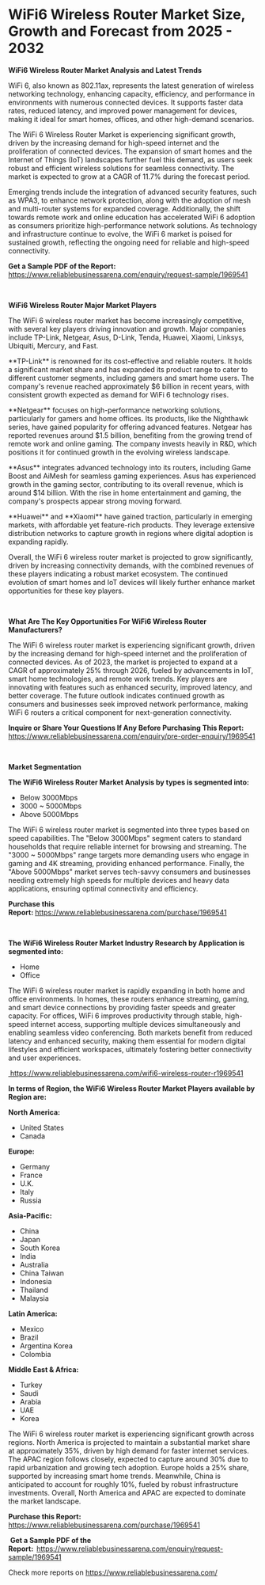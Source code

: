 <p><h1>WiFi6 Wireless Router Market Size, Growth and Forecast from 2025 - 2032</h1></p><p><strong>WiFi6 Wireless Router Market Analysis and Latest Trends</strong></p>
<p><p>WiFi 6, also known as 802.11ax, represents the latest generation of wireless networking technology, enhancing capacity, efficiency, and performance in environments with numerous connected devices. It supports faster data rates, reduced latency, and improved power management for devices, making it ideal for smart homes, offices, and other high-demand scenarios.</p><p>The WiFi 6 Wireless Router Market is experiencing significant growth, driven by the increasing demand for high-speed internet and the proliferation of connected devices. The expansion of smart homes and the Internet of Things (IoT) landscapes further fuel this demand, as users seek robust and efficient wireless solutions for seamless connectivity. The market is expected to grow at a CAGR of 11.7% during the forecast period.</p><p>Emerging trends include the integration of advanced security features, such as WPA3, to enhance network protection, along with the adoption of mesh and multi-router systems for expanded coverage. Additionally, the shift towards remote work and online education has accelerated WiFi 6 adoption as consumers prioritize high-performance network solutions. As technology and infrastructure continue to evolve, the WiFi 6 market is poised for sustained growth, reflecting the ongoing need for reliable and high-speed connectivity.</p></p>
<p><strong>Get a Sample PDF of the Report:&nbsp;</strong> <a href="https://www.reliablebusinessarena.com/enquiry/request-sample/1969541?utm_campaign=2329&utm_medium=2&utm_source=Github&utm_content=ia&utm_term=10022025&utm_id=wifi6-wireless-router">https://www.reliablebusinessarena.com/enquiry/request-sample/1969541</a></p>
<p>&nbsp;</p>
<p><strong>WiFi6 Wireless Router Major Market Players</strong></p>
<p><p>The WiFi 6 wireless router market has become increasingly competitive, with several key players driving innovation and growth. Major companies include TP-Link, Netgear, Asus, D-Link, Tenda, Huawei, Xiaomi, Linksys, Ubiquiti, Mercury, and Fast. </p><p>**TP-Link** is renowned for its cost-effective and reliable routers. It holds a significant market share and has expanded its product range to cater to different customer segments, including gamers and smart home users. The company's revenue reached approximately $6 billion in recent years, with consistent growth expected as demand for WiFi 6 technology rises.</p><p>**Netgear** focuses on high-performance networking solutions, particularly for gamers and home offices. Its products, like the Nighthawk series, have gained popularity for offering advanced features. Netgear has reported revenues around $1.5 billion, benefiting from the growing trend of remote work and online gaming. The company invests heavily in R&D, which positions it for continued growth in the evolving wireless landscape.</p><p>**Asus** integrates advanced technology into its routers, including Game Boost and AiMesh for seamless gaming experiences. Asus has experienced growth in the gaming sector, contributing to its overall revenue, which is around $14 billion. With the rise in home entertainment and gaming, the company's prospects appear strong moving forward.</p><p>**Huawei** and **Xiaomi** have gained traction, particularly in emerging markets, with affordable yet feature-rich products. They leverage extensive distribution networks to capture growth in regions where digital adoption is expanding rapidly.</p><p>Overall, the WiFi 6 wireless router market is projected to grow significantly, driven by increasing connectivity demands, with the combined revenues of these players indicating a robust market ecosystem. The continued evolution of smart homes and IoT devices will likely further enhance market opportunities for these key players.</p></p>
<p>&nbsp;</p>
<p><strong>What Are The Key Opportunities For WiFi6 Wireless Router Manufacturers?</strong></p>
<p><p>The WiFi 6 wireless router market is experiencing significant growth, driven by the increasing demand for high-speed internet and the proliferation of connected devices. As of 2023, the market is projected to expand at a CAGR of approximately 25% through 2026, fueled by advancements in IoT, smart home technologies, and remote work trends. Key players are innovating with features such as enhanced security, improved latency, and better coverage. The future outlook indicates continued growth as consumers and businesses seek improved network performance, making WiFi 6 routers a critical component for next-generation connectivity.</p></p>
<p><strong>Inquire or Share Your Questions If Any Before Purchasing This Report:</strong> <a href="https://www.reliablebusinessarena.com/enquiry/pre-order-enquiry/1969541?utm_campaign=2329&utm_medium=2&utm_source=Github&utm_content=ia&utm_term=10022025&utm_id=wifi6-wireless-router">https://www.reliablebusinessarena.com/enquiry/pre-order-enquiry/1969541</a></p>
<p>&nbsp;</p>
<p><strong>Market Segmentation</strong></p>
<p><strong>The WiFi6 Wireless Router Market Analysis by types is segmented into:</strong></p>
<p><ul><li>Below 3000Mbps</li><li>3000 ~ 5000Mbps</li><li>Above 5000Mbps</li></ul></p>
<p><p>The WiFi 6 wireless router market is segmented into three types based on speed capabilities. The "Below 3000Mbps" segment caters to standard households that require reliable internet for browsing and streaming. The "3000 ~ 5000Mbps" range targets more demanding users who engage in gaming and 4K streaming, providing enhanced performance. Finally, the "Above 5000Mbps" market serves tech-savvy consumers and businesses needing extremely high speeds for multiple devices and heavy data applications, ensuring optimal connectivity and efficiency.</p></p>
<p><strong>Purchase this Report:&nbsp;</strong><a href="https://www.reliablebusinessarena.com/purchase/1969541?utm_campaign=2329&utm_medium=2&utm_source=Github&utm_content=ia&utm_term=10022025&utm_id=wifi6-wireless-router">https://www.reliablebusinessarena.com/purchase/1969541</a></p>
<p>&nbsp;</p>
<p><strong>The WiFi6 Wireless Router Market Industry Research by Application is segmented into:</strong></p>
<p><ul><li>Home</li><li>Office</li></ul></p>
<p><p>The WiFi 6 wireless router market is rapidly expanding in both home and office environments. In homes, these routers enhance streaming, gaming, and smart device connections by providing faster speeds and greater capacity. For offices, WiFi 6 improves productivity through stable, high-speed internet access, supporting multiple devices simultaneously and enabling seamless video conferencing. Both markets benefit from reduced latency and enhanced security, making them essential for modern digital lifestyles and efficient workspaces, ultimately fostering better connectivity and user experiences.</p></p>
<p><a href="https://www.reliablebusinessarena.com/wifi6-wireless-router-r1969541?utm_campaign=2329&utm_medium=2&utm_source=Github&utm_content=ia&utm_term=10022025&utm_id=wifi6-wireless-router">&nbsp;https://www.reliablebusinessarena.com/wifi6-wireless-router-r1969541</a></p>
<p><strong>In terms of Region, the WiFi6 Wireless Router Market Players available by Region are:</strong></p>
<p>
    <p> <strong> North America: </strong>
        <ul>
            <li>United States</li>
            <li>Canada</li>
        </ul>
        </p> 
    <p> <strong> Europe: </strong>
        <ul>
            <li>Germany</li>
            <li>France</li>
            <li>U.K.</li>
            <li>Italy</li>
            <li>Russia</li>
        </ul>
        </p> 
    <p> <strong> Asia-Pacific: </strong>
        <ul>
            <li>China</li>
            <li>Japan</li>
            <li>South Korea</li>
            <li>India</li>
            <li>Australia</li>
            <li>China Taiwan</li>
            <li>Indonesia</li>
            <li>Thailand</li>
            <li>Malaysia</li>
        </ul>
        </p> 
    <p> <strong> Latin America: </strong>
        <ul>
            <li>Mexico</li>
            <li>Brazil</li>
            <li>Argentina Korea</li>
            <li>Colombia</li>
        </ul>
        </p> 
    <p> <strong> Middle East & Africa: </strong>
        <ul>
            <li>Turkey</li>
            <li>Saudi</li>
            <li>Arabia</li>
            <li>UAE</li>
            <li>Korea</li>
        </ul>
    </p>
    </p>
<p><p>The WiFi 6 wireless router market is experiencing significant growth across regions. North America is projected to maintain a substantial market share at approximately 35%, driven by high demand for faster internet services. The APAC region follows closely, expected to capture around 30% due to rapid urbanization and growing tech adoption. Europe holds a 25% share, supported by increasing smart home trends. Meanwhile, China is anticipated to account for roughly 10%, fueled by robust infrastructure investments. Overall, North America and APAC are expected to dominate the market landscape.</p></p>
<p><strong>Purchase this Report: </strong><a href="https://www.reliablebusinessarena.com/purchase/1969541?utm_campaign=2329&utm_medium=2&utm_source=Github&utm_content=ia&utm_term=10022025&utm_id=wifi6-wireless-router">https://www.reliablebusinessarena.com/purchase/1969541</a></p>
<p>&nbsp;<strong>Get a Sample PDF of the Report:&nbsp;&nbsp;</strong><a href="https://www.reliablebusinessarena.com/enquiry/request-sample/1969541?utm_campaign=2329&utm_medium=2&utm_source=Github&utm_content=ia&utm_term=10022025&utm_id=wifi6-wireless-router">https://www.reliablebusinessarena.com/enquiry/request-sample/1969541</a></p>
<p><strong></strong></p>
<p>Check more reports on <a href="https://www.reliablebusinessarena.com/?utm_campaign=2329&utm_medium=2&utm_source=Github&utm_content=ia&utm_term=10022025&utm_id=wifi6-wireless-router">https://www.reliablebusinessarena.com/</a></p>